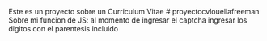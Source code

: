 Este es un proyecto sobre un Curriculum Vitae # proyectocvlouellafreeman <br />
Sobre mi funcion de JS: al momento de ingresar el captcha ingresar los digitos con el parentesis incluido
